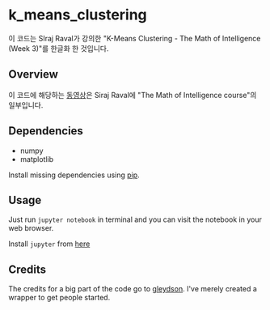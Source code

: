 # k_means_clustering
이 코드는 SIraj Raval가 강의한 "K-Means Clustering - The Math of Intelligence (Week 3)"를 한글화 한 것입니다. 

## Overview 

이 코드에 해당하는 [동영상](https://youtu.be/9991JlKnFmk)은 Siraj Raval에 "The Math of Intelligence course"의 일부입니다.

## Dependencies

* numpy 
* matplotlib

Install missing dependencies using [pip](https://pip.pypa.io/en/stable/).

## Usage

Just run `jupyter notebook` in terminal and you can visit the notebook in your web browser.

Install `jupyter` from [here](http://jupyter.readthedocs.io/en/latest/install.html)

## Credits

The credits for a big part of the code go to [gleydson](https://github.com/gleydson404). I've merely created a wrapper to get people started. 
